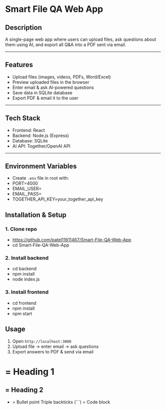 # Smart File QA Web App

## Description
A single-page web app where users can upload files, ask questions about them using AI, and export all Q&A into a PDF sent via email.

---

## Features
- Upload files (images, videos, PDFs, Word/Excel)
- Preview uploaded files in the browser
- Enter email & ask AI-powered questions
- Save data in SQLite database
- Export PDF & email it to the user

---

## Tech Stack
- Frontend: React
- Backend: Node.js (Express)
- Database: SQLite
- AI API: Together/OpenAI API

---

## Environment Variables
- Create `.env` file in root with:
- PORT=4000
- EMAIL_USER=
- EMAIL_PASS=
- TOGETHER_API_KEY=your_together_api_key


## Installation & Setup

### 1. Clone repo
- https://github.com/patel11611467/Smart-File-QA-Web-App
- cd Smart-File-QA-Web-App

### 2. Install backend
- cd backend
- npm install
- node index.js

### 3. Install frontend
- cd frontend
- npm install
- npm start

## Usage
1. Open `http://localhost:3000`
2. Upload file → enter email → ask questions
3. Export answers to PDF & send via email


# = Heading 1
## = Heading 2
- = Bullet point
Triple backticks (```) = Code block
